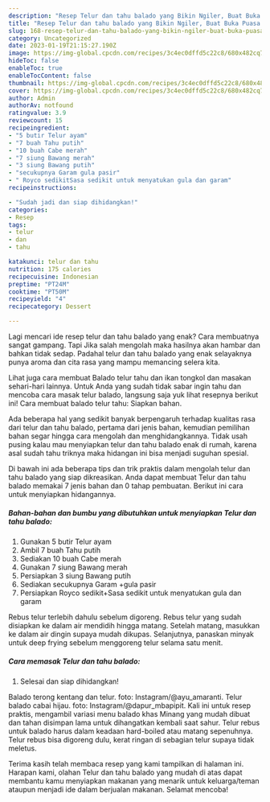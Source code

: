 ```yaml
---
description: "Resep Telur dan tahu balado yang Bikin Ngiler, Buat Buka Puasa Lezat"
title: "Resep Telur dan tahu balado yang Bikin Ngiler, Buat Buka Puasa Lezat"
slug: 168-resep-telur-dan-tahu-balado-yang-bikin-ngiler-buat-buka-puasa-lezat
category: Uncategorized
date: 2023-01-19T21:15:27.190Z
image: https://img-global.cpcdn.com/recipes/3c4ec0dffd5c22c8/680x482cq70/telur-dan-tahu-balado-foto-resep-utama.jpg
hideToc: false
enableToc: true
enableTocContent: false
thumbnail: https://img-global.cpcdn.com/recipes/3c4ec0dffd5c22c8/680x482cq70/telur-dan-tahu-balado-foto-resep-utama.jpg
cover: https://img-global.cpcdn.com/recipes/3c4ec0dffd5c22c8/680x482cq70/telur-dan-tahu-balado-foto-resep-utama.jpg
author: Admin
authorAv: notfound
ratingvalue: 3.9
reviewcount: 15
recipeingredient:
- "5 butir Telur ayam"
- "7 buah Tahu putih"
- "10 buah Cabe merah"
- "7 siung Bawang merah"
- "3 siung Bawang putih"
- "secukupnya Garam gula pasir"
- " Royco sedikitSasa sedikit untuk menyatukan gula dan garam"
recipeinstructions:

- "Sudah jadi dan siap dihidangkan!"
categories:
- Resep
tags:
- telur
- dan
- tahu

katakunci: telur dan tahu 
nutrition: 175 calories
recipecuisine: Indonesian
preptime: "PT24M"
cooktime: "PT50M"
recipeyield: "4"
recipecategory: Dessert

---
```



Lagi mencari ide resep telur dan tahu balado yang enak? Cara membuatnya sangat gampang. Tapi Jika salah mengolah maka hasilnya akan hambar dan bahkan tidak sedap. Padahal telur dan tahu balado yang enak selayaknya punya aroma dan cita rasa yang mampu memancing selera kita.


Lihat juga cara membuat Balado telur tahu dan ikan tongkol dan masakan sehari-hari lainnya. Untuk Anda yang sudah tidak sabar ingin tahu dan mencoba cara masak telur balado, langsung saja yuk lihat resepnya berikut ini! Cara membuat balado telur tahu: Siapkan bahan.

Ada beberapa hal yang sedikit banyak berpengaruh terhadap kualitas rasa dari telur dan tahu balado, pertama dari jenis bahan, kemudian pemilihan bahan segar hingga cara mengolah dan menghidangkannya. Tidak usah pusing kalau mau menyiapkan telur dan tahu balado enak di rumah, karena asal sudah tahu triknya maka hidangan ini bisa menjadi suguhan spesial.


Di bawah ini ada beberapa tips dan trik praktis dalam mengolah telur dan tahu balado yang siap dikreasikan. Anda dapat membuat Telur dan tahu balado memakai 7 jenis bahan dan 0 tahap pembuatan. Berikut ini cara untuk menyiapkan hidangannya.

<!--inarticleads1-->

##### Bahan-bahan dan bumbu yang dibutuhkan untuk menyiapkan Telur dan tahu balado:

1. Gunakan 5 butir Telur ayam
1. Ambil 7 buah Tahu putih
1. Sediakan 10 buah Cabe merah
1. Gunakan 7 siung Bawang merah
1. Persiapkan 3 siung Bawang putih
1. Sediakan secukupnya Garam +gula pasir
1. Persiapkan  Royco sedikit+Sasa sedikit untuk menyatukan gula dan garam


Rebus telur terlebih dahulu sebelum digoreng. Rebus telur yang sudah disiapkan ke dalam air mendidih hingga matang. Setelah matang, masukkan ke dalam air dingin supaya mudah dikupas. Selanjutnya, panaskan minyak untuk deep frying sebelum menggoreng telur selama satu menit. 

<!--inarticleads2-->

##### Cara memasak Telur dan tahu balado:


1. Selesai dan siap dihidangkan!

Balado terong kentang dan telur. foto: Instagram/@ayu_amaranti. Telur balado cabai hijau. foto: Instagram/@dapur_mbapipit. Kali ini untuk resep praktis, mengambil variasi menu balado khas Minang yang mudah dibuat dan tahan disimpan lama untuk dihangatkan kembali saat sahur. Telur rebus untuk balado harus dalam keadaan hard-boiled atau matang sepenuhnya. Telur rebus bisa digoreng dulu, kerat ringan di sebagian telur supaya tidak meletus. 

Terima kasih telah membaca resep yang kami tampilkan di halaman ini. Harapan kami, olahan Telur dan tahu balado yang mudah di atas dapat membantu kamu menyiapkan makanan yang menarik untuk keluarga/teman ataupun menjadi ide dalam berjualan makanan. Selamat mencoba!
